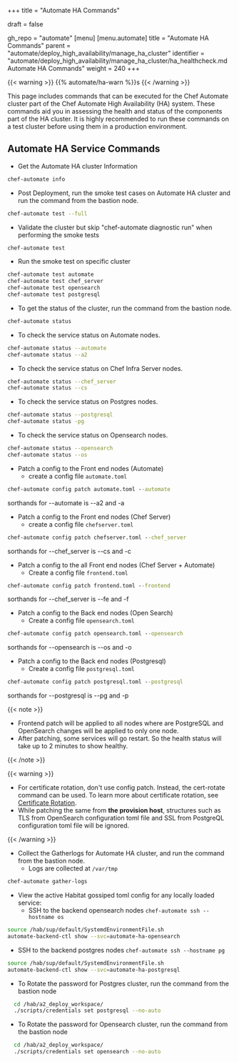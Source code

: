 +++
title = "Automate HA Commands"

draft = false

gh_repo = "automate"
[menu]
  [menu.automate]
    title = "Automate HA Commands"
    parent = "automate/deploy_high_availability/manage_ha_cluster"
    identifier = "automate/deploy_high_availability/manage_ha_cluster/ha_healthcheck.md Automate HA Commands"
    weight = 240
+++

{{< warning >}}
{{% automate/ha-warn %}}s
{{< /warning >}}

This page includes commands that can be executed for the Chef Automate cluster part of the Chef Automate High Availability (HA) system. These commands aid you in assessing the health and status of the components part of the HA cluster. It is highly recommended to run these commands on a test cluster before using them in a production environment.

## Automate HA Service Commands

- Get the Automate HA cluster Information

```sh
chef-automate info
```

- Post Deployment, run the smoke test cases on Automate HA cluster and run the command from the bastion node.

```sh
chef-automate test --full
```

- Validate the cluster but skip "chef-automate diagnostic run" when performing the smoke tests

```sh
chef-automate test
```

- Run the smoke test on specific cluster

```sh
chef-automate test automate
chef-automate test chef_server
chef-automate test opensearch
chef-automate test postgresql
```

- To get the status of the cluster, run the command from the bastion node.

```sh
chef-automate status
```

- To check the service status on Automate nodes.

```sh
chef-automate status --automate
chef-automate status --a2
```

- To check the service status on Chef Infra Server nodes.

```sh
chef-automate status --chef_server
chef-automate status --cs
```

- To check the service status on Postgres nodes.

```sh
chef-automate status --postgresql
chef-automate status -pg
```

- To check the service status on Opensearch nodes.

```sh
chef-automate status --opensearch
chef-automate status --os
```

- Patch a config to the Front end nodes (Automate)
  - create a config file `automate.toml`

``` cmd
chef-automate config patch automate.toml --automate
```

sorthands for --automate is --a2 and -a

- Patch a config to the Front end nodes (Chef Server)
  - create a config file `chefserver.toml`

``` cmd
chef-automate config patch chefserver.toml --chef_server
```

sorthands for --chef_server is --cs and -c

- Patch a config to the all Front end nodes (Chef Server + Automate)
  - Create a config file `frontend.toml`

``` cmd
chef-automate config patch frontend.toml --frontend
```

sorthands for --chef_server is --fe and -f

- Patch a config to the Back end nodes (Open Search)
  - Create a config file `opensearch.toml`

``` cmd
chef-automate config patch opensearch.toml --opensearch
```

sorthands for --opensearch is --os and -o

- Patch a config to the Back end nodes (Postgresql)
  - Create a config file `postgresql.toml`

``` cmd
chef-automate config patch postgresql.toml --postgresql
```

sorthands for --postgresql is --pg and -p

{{< note >}}

- Frontend patch will be applied to all nodes where are PostgreSQL and OpenSearch changes will be applied to only one node.
- After patching, some services will go restart. So the health status will take up to 2 minutes to show healthy.

{{< /note >}}

{{< warning >}}

- For certificate rotation, don't use config patch. Instead, the cert-rotate command can be used. To learn more about certificate rotation, see [Certificate Rotation](/automate/ha_cert_rotation).
- While patching the same from **the provision host**, structures such as TLS from OpenSearch configuration toml file and SSL from PostgreQL configuration toml file will be ignored.

{{< /warning >}}

- Collect the Gatherlogs for Automate HA cluster, and run the command from the bastion node.
  - Logs are collected at `/var/tmp`

```sh
chef-automate gather-logs
```

- View the active Habitat gossiped toml config for any locally loaded service:
  - SSH to the backend opensearch nodes `chef-automate ssh --hostname os`

```sh
source /hab/sup/default/SystemdEnvironmentFile.sh
automate-backend-ctl show --svc=automate-ha-opensearch
```

- SSH to the backend postgres nodes `chef-automate ssh --hostname pg`

```sh
source /hab/sup/default/SystemdEnvironmentFile.sh
automate-backend-ctl show --svc=automate-ha-postgresql
```

- To Rotate the password for Postgres cluster, run the command from the bastion node

```sh
  cd /hab/a2_deploy_workspace/
  ./scripts/credentials set postgresql --no-auto
```

- To Rotate the password for Opensearch cluster, run the command from the bastion node

```sh
  cd /hab/a2_deploy_workspace/
  ./scripts/credentials set opensearch --no-auto
```
